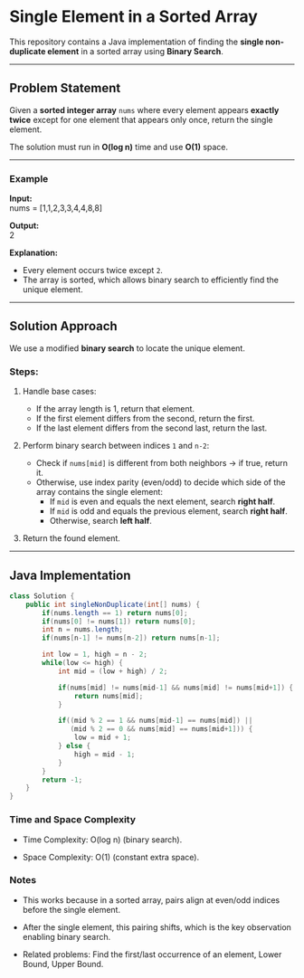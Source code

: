 # Single Element in a Sorted Array

This repository contains a Java implementation of finding the **single non-duplicate element** in a sorted array using **Binary Search**.  

---

## Problem Statement  

Given a **sorted integer array** `nums` where every element appears **exactly twice** except for one element that appears only once, return the single element.  

The solution must run in **O(log n)** time and use **O(1)** space.  

---

### Example  

**Input:**  
nums = [1,1,2,3,3,4,4,8,8]  

**Output:**  
2  

**Explanation:**  
- Every element occurs twice except `2`.  
- The array is sorted, which allows binary search to efficiently find the unique element.  

---

## Solution Approach  

We use a modified **binary search** to locate the unique element.  

### Steps:  

1. Handle base cases:  
   - If the array length is 1, return that element.  
   - If the first element differs from the second, return the first.  
   - If the last element differs from the second last, return the last.  

2. Perform binary search between indices `1` and `n-2`:  
   - Check if `nums[mid]` is different from both neighbors → if true, return it.  
   - Otherwise, use index parity (even/odd) to decide which side of the array contains the single element:  
     - If `mid` is even and equals the next element, search **right half**.  
     - If `mid` is odd and equals the previous element, search **right half**.  
     - Otherwise, search **left half**.  

3. Return the found element.  

---

## Java Implementation  

```java
class Solution {
    public int singleNonDuplicate(int[] nums) {
        if(nums.length == 1) return nums[0];
        if(nums[0] != nums[1]) return nums[0];
        int n = nums.length;
        if(nums[n-1] != nums[n-2]) return nums[n-1];

        int low = 1, high = n - 2;
        while(low <= high) {
            int mid = (low + high) / 2;

            if(nums[mid] != nums[mid-1] && nums[mid] != nums[mid+1]) {
                return nums[mid];
            }

            if((mid % 2 == 1 && nums[mid-1] == nums[mid]) || 
               (mid % 2 == 0 && nums[mid] == nums[mid+1])) {
                low = mid + 1;
            } else {
                high = mid - 1;
            }
        }
        return -1;
    }
}
```

### Time and Space Complexity

- Time Complexity: O(log n) (binary search).

- Space Complexity: O(1) (constant extra space).

### Notes

- This works because in a sorted array, pairs align at even/odd indices before the single element.

- After the single element, this pairing shifts, which is the key observation enabling binary search.

- Related problems: Find the first/last occurrence of an element, Lower Bound, Upper Bound.